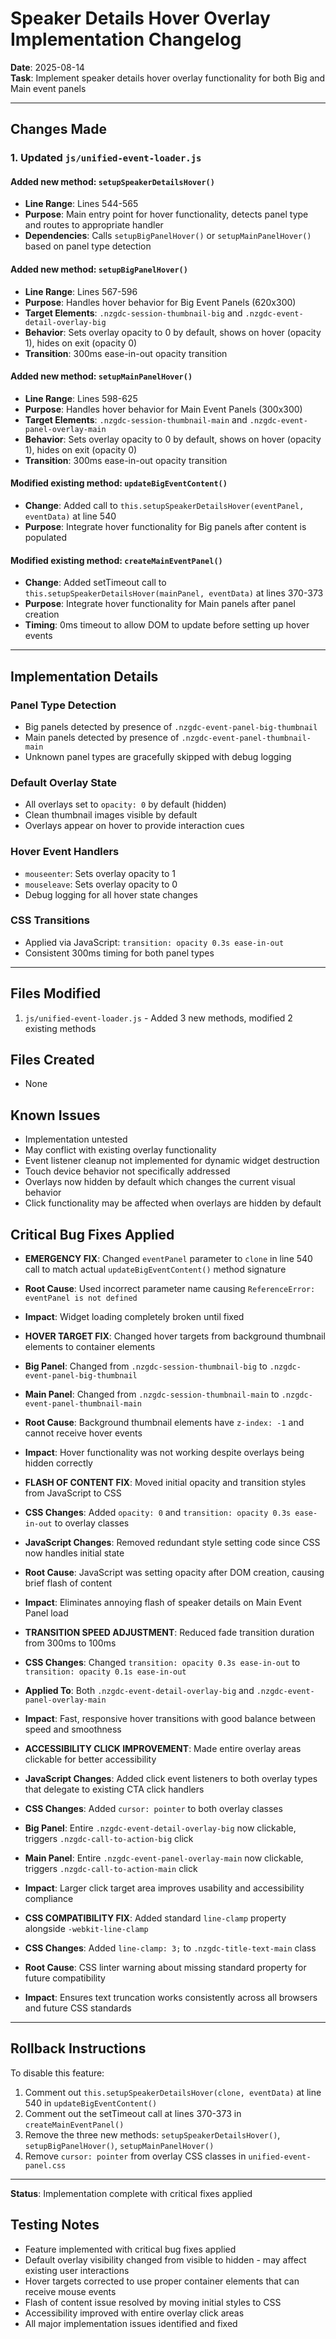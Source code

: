 # Speaker Details Hover Overlay Implementation Changelog
**Date**: 2025-08-14  
**Task**: Implement speaker details hover overlay functionality for both Big and Main event panels

---

## Changes Made

### 1. Updated `js/unified-event-loader.js`

#### Added new method: `setupSpeakerDetailsHover()`
- **Line Range**: Lines 544-565
- **Purpose**: Main entry point for hover functionality, detects panel type and routes to appropriate handler
- **Dependencies**: Calls `setupBigPanelHover()` or `setupMainPanelHover()` based on panel type detection

#### Added new method: `setupBigPanelHover()`
- **Line Range**: Lines 567-596
- **Purpose**: Handles hover behavior for Big Event Panels (620x300)
- **Target Elements**: `.nzgdc-session-thumbnail-big` and `.nzgdc-event-detail-overlay-big`
- **Behavior**: Sets overlay opacity to 0 by default, shows on hover (opacity 1), hides on exit (opacity 0)
- **Transition**: 300ms ease-in-out opacity transition

#### Added new method: `setupMainPanelHover()`
- **Line Range**: Lines 598-625
- **Purpose**: Handles hover behavior for Main Event Panels (300x300)
- **Target Elements**: `.nzgdc-session-thumbnail-main` and `.nzgdc-event-panel-overlay-main`
- **Behavior**: Sets overlay opacity to 0 by default, shows on hover (opacity 1), hides on exit (opacity 0)
- **Transition**: 300ms ease-in-out opacity transition

#### Modified existing method: `updateBigEventContent()`
- **Change**: Added call to `this.setupSpeakerDetailsHover(eventPanel, eventData)` at line 540
- **Purpose**: Integrate hover functionality for Big panels after content is populated

#### Modified existing method: `createMainEventPanel()`
- **Change**: Added setTimeout call to `this.setupSpeakerDetailsHover(mainPanel, eventData)` at lines 370-373
- **Purpose**: Integrate hover functionality for Main panels after panel creation
- **Timing**: 0ms timeout to allow DOM to update before setting up hover events

---

## Implementation Details

### Panel Type Detection
- Big panels detected by presence of `.nzgdc-event-panel-big-thumbnail`
- Main panels detected by presence of `.nzgdc-event-panel-thumbnail-main`
- Unknown panel types are gracefully skipped with debug logging

### Default Overlay State
- All overlays set to `opacity: 0` by default (hidden)
- Clean thumbnail images visible by default
- Overlays appear on hover to provide interaction cues

### Hover Event Handlers
- `mouseenter`: Sets overlay opacity to 1
- `mouseleave`: Sets overlay opacity to 0
- Debug logging for all hover state changes

### CSS Transitions
- Applied via JavaScript: `transition: opacity 0.3s ease-in-out`
- Consistent 300ms timing for both panel types

---

## Files Modified
1. `js/unified-event-loader.js` - Added 3 new methods, modified 2 existing methods

## Files Created
- None

## Known Issues
- Implementation untested
- May conflict with existing overlay functionality
- Event listener cleanup not implemented for dynamic widget destruction
- Touch device behavior not specifically addressed
- Overlays now hidden by default which changes the current visual behavior
- Click functionality may be affected when overlays are hidden by default

## Critical Bug Fixes Applied
- **EMERGENCY FIX**: Changed `eventPanel` parameter to `clone` in line 540 call to match actual `updateBigEventContent()` method signature
- **Root Cause**: Used incorrect parameter name causing `ReferenceError: eventPanel is not defined`
- **Impact**: Widget loading completely broken until fixed

- **HOVER TARGET FIX**: Changed hover targets from background thumbnail elements to container elements
- **Big Panel**: Changed from `.nzgdc-session-thumbnail-big` to `.nzgdc-event-panel-big-thumbnail`
- **Main Panel**: Changed from `.nzgdc-session-thumbnail-main` to `.nzgdc-event-panel-thumbnail-main`
- **Root Cause**: Background thumbnail elements have `z-index: -1` and cannot receive hover events
- **Impact**: Hover functionality was not working despite overlays being hidden correctly

- **FLASH OF CONTENT FIX**: Moved initial opacity and transition styles from JavaScript to CSS
- **CSS Changes**: Added `opacity: 0` and `transition: opacity 0.3s ease-in-out` to overlay classes
- **JavaScript Changes**: Removed redundant style setting code since CSS now handles initial state
- **Root Cause**: JavaScript was setting opacity after DOM creation, causing brief flash of content
- **Impact**: Eliminates annoying flash of speaker details on Main Event Panel load

- **TRANSITION SPEED ADJUSTMENT**: Reduced fade transition duration from 300ms to 100ms
- **CSS Changes**: Changed `transition: opacity 0.3s ease-in-out` to `transition: opacity 0.1s ease-in-out`
- **Applied To**: Both `.nzgdc-event-detail-overlay-big` and `.nzgdc-event-panel-overlay-main`
- **Impact**: Fast, responsive hover transitions with good balance between speed and smoothness

- **ACCESSIBILITY CLICK IMPROVEMENT**: Made entire overlay areas clickable for better accessibility
- **JavaScript Changes**: Added click event listeners to both overlay types that delegate to existing CTA click handlers
- **CSS Changes**: Added `cursor: pointer` to both overlay classes
- **Big Panel**: Entire `.nzgdc-event-detail-overlay-big` now clickable, triggers `.nzgdc-call-to-action-big` click
- **Main Panel**: Entire `.nzgdc-event-panel-overlay-main` now clickable, triggers `.nzgdc-call-to-action-main` click
- **Impact**: Larger click target area improves usability and accessibility compliance

- **CSS COMPATIBILITY FIX**: Added standard `line-clamp` property alongside `-webkit-line-clamp`
- **CSS Changes**: Added `line-clamp: 3;` to `.nzgdc-title-text-main` class
- **Root Cause**: CSS linter warning about missing standard property for future compatibility
- **Impact**: Ensures text truncation works consistently across all browsers and future CSS standards

---

## Rollback Instructions
To disable this feature:
1. Comment out `this.setupSpeakerDetailsHover(clone, eventData)` at line 540 in `updateBigEventContent()`
2. Comment out the setTimeout call at lines 370-373 in `createMainEventPanel()`
3. Remove the three new methods: `setupSpeakerDetailsHover()`, `setupBigPanelHover()`, `setupMainPanelHover()`
4. Remove `cursor: pointer` from overlay CSS classes in `unified-event-panel.css`

---

**Status**: Implementation complete with critical fixes applied

## Testing Notes
- Feature implemented with critical bug fixes applied
- Default overlay visibility changed from visible to hidden - may affect existing user interactions
- Hover targets corrected to use proper container elements that can receive mouse events
- Flash of content issue resolved by moving initial styles to CSS
- Accessibility improved with entire overlay click areas
- All major implementation issues identified and fixed